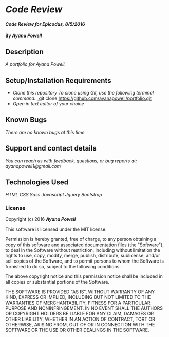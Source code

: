 # _Code Review_

#### _Code Review for Epicodus, 8/5/2016_

#### By _**Ayana Powell**_

## Description

_A portfolio for Ayana Powell._

## Setup/Installation Requirements

* _Clone this repository_
    _To clone using Git, use the following terminal command:_
    _git clone https://github.com/ayanapowell/portfolio.git
* _Open in text editor of your choice_

## Known Bugs

_There are no known bugs at this time_

## Support and contact details

_You can reach us with feedback, questions, or bug reports at: ayanapowell1@gmail.com_

## Technologies Used

_HTML_
_CSS_
_Sass_
_Javascript_
_Jquery_
_Bootstrap_

### License

Copyright (c) 2016 **_Ayana Powell_**

This software is licensed under the MIT license.

Permission is hereby granted, free of charge, to any person obtaining a copy of this software and associated documentation files (the "Software"), to deal in the Software without restriction, including without limitation the rights to use, copy, modify, merge, publish, distribute, sublicense, and/or sell copies of the Software, and to permit persons to whom the Software is furnished to do so, subject to the following conditions:

The above copyright notice and this permission notice shall be included in all copies or substantial portions of the Software.

THE SOFTWARE IS PROVIDED "AS IS", WITHOUT WARRANTY OF ANY KIND, EXPRESS OR IMPLIED, INCLUDING BUT NOT LIMITED TO THE WARRANTIES OF MERCHANTABILITY, FITNESS FOR A PARTICULAR PURPOSE AND NONINFRINGEMENT. IN NO EVENT SHALL THE AUTHORS OR COPYRIGHT HOLDERS BE LIABLE FOR ANY CLAIM, DAMAGES OR OTHER LIABILITY, WHETHER IN AN ACTION OF CONTRACT, TORT OR OTHERWISE, ARISING FROM, OUT OF OR IN CONNECTION WITH THE SOFTWARE OR THE USE OR OTHER DEALINGS IN THE SOFTWARE.